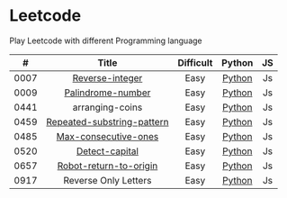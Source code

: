 # Leetcode
Play Leetcode with different Programming language

|**#**|**Title**|**Difficult**|**Python**|**JS**|
|:---:|:-------:|:-----------:|:--------:|:----:|
|0007|[Reverse-integer](https://leetcode-cn.com/problems/reverse-integer/)|Easy|[Python](https://github.com/wwyihao/Leetcode/blob/master/src/reverse-integer/reverse-integer.py)|Js |
|0009|[Palindrome-number](https://leetcode-cn.com/problems/palindrome-number)|Easy|[Python](https://github.com/wwyihao/Leetcode/blob/master/src/palindrome-number/palindrome-number.py)|Js |
|0441|arranging-coins|Easy|[Python](https://github.com/wwyihao/leetcode/blob/master/src/arranging-coins/arranging-coins.py)|Js |
|0459|[Repeated-substring-pattern](https://leetcode-cn.com/problems/repeated-substring-pattern/)|Easy|[Python](https://github.com/wwyihao/Leetcode/blob/master/src/repeated-substring-pattern/repeated-substring-pattern.py)|Js |
|0485|[Max-consecutive-ones](https://leetcode-cn.com/problems/max-consecutive-ones/)|Easy|[Python](https://github.com/wwyihao/Leetcode/blob/master/src/max-consecutive-ones/max-consecutive-ones.py)|Js |
|0520|[Detect-capital](https://leetcode-cn.com/problems/detect-capital/)|Easy|[Python](https://github.com/wwyihao/Leetcode/blob/master/src/detect-capital/detect-capital.py)|Js |
|0657|[Robot-return-to-origin](https://leetcode-cn.com/problems/robot-return-to-origin/)|Easy|[Python](https://github.com/wwyihao/Leetcode/blob/master/src/robot-return-to-origin/robot-return-to-origin.py)|Js |
|0917|Reverse Only Letters|Easy|[Python](https://github.com/wwyihao/leetcode/blob/master/src/reverse-only-letters/reverse-only-letters.py)|Js |


